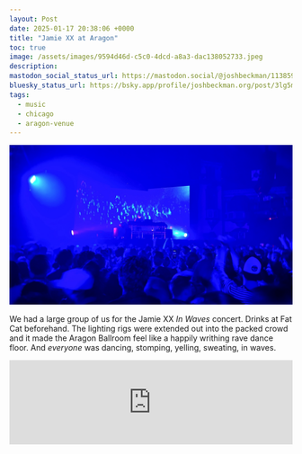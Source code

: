 ```yaml
---
layout: Post
date: 2025-01-17 20:38:06 +0000
title: "Jamie XX at Aragon"
toc: true
image: /assets/images/9594d46d-c5c0-4dcd-a8a3-dac138052733.jpeg
description: 
mastodon_social_status_url: https://mastodon.social/@joshbeckman/113859051278350597
bluesky_status_url: https://bsky.app/profile/joshbeckman.org/post/3lg5mi5d62225
tags:
  - music
  - chicago
  - aragon-venue
---
```


![Jamie XX at Aragon](/assets/images/9594d46d-c5c0-4dcd-a8a3-dac138052733.jpeg)

We had a large group of us for the Jamie XX _In Waves_ concert. Drinks at Fat Cat beforehand. The lighting rigs were extended out into the packed crowd and it made the Aragon Ballroom feel like a happily writhing rave dance floor. And _everyone_ was dancing, stomping, yelling, sweating, in waves.

<iframe allow="autoplay *; encrypted-media *;" frameborder="0" height="150" style="width:100%;max-width:660px;overflow:hidden;background:transparent;" sandbox="allow-forms allow-popups allow-same-origin allow-scripts allow-storage-access-by-user-activation allow-top-navigation-by-user-activation" src="https://embed.music.apple.com/us/album/all-you-children-feat-the-avalanches/1746750796?i=1746751708"></iframe>
